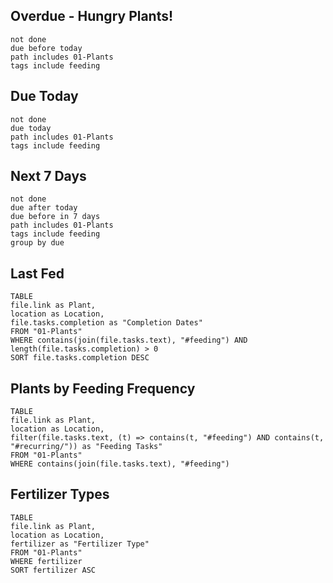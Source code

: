 ## Overdue - Hungry Plants!
```tasks
not done
due before today
path includes 01-Plants
tags include feeding
```

## Due Today
```tasks
not done
due today
path includes 01-Plants
tags include feeding
```

## Next 7 Days
```tasks
not done
due after today
due before in 7 days
path includes 01-Plants
tags include feeding
group by due
```

## Last Fed
```dataview
TABLE
file.link as Plant,
location as Location,
file.tasks.completion as "Completion Dates"
FROM "01-Plants"
WHERE contains(join(file.tasks.text), "#feeding") AND length(file.tasks.completion) > 0
SORT file.tasks.completion DESC
```

## Plants by Feeding Frequency
```dataview
TABLE
file.link as Plant,
location as Location,
filter(file.tasks.text, (t) => contains(t, "#feeding") AND contains(t, "#recurring/")) as "Feeding Tasks"
FROM "01-Plants"
WHERE contains(join(file.tasks.text), "#feeding")
```

## Fertilizer Types
```dataview
TABLE
file.link as Plant,
location as Location,
fertilizer as "Fertilizer Type"
FROM "01-Plants"
WHERE fertilizer
SORT fertilizer ASC
```
